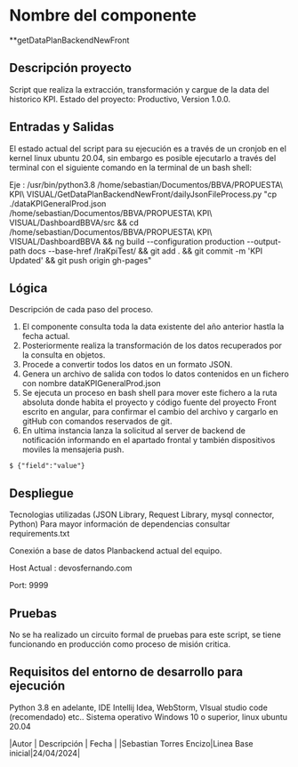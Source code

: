 # Nombre del componente
**getDataPlanBackendNewFront
## Descripción proyecto
Script que realiza la extracción, transformación y cargue de la data del historico KPI. 
Estado del proyecto: Productivo, Version 1.0.0.

## Entradas y Salidas
El estado actual del script para su ejecución es a través de un cronjob en el kernel linux ubuntu 20.04, sin embargo es posible ejecutarlo a través del terminal con el siguiente comando 
en la terminal de un bash shell:

Eje : /usr/bin/python3.8 /home/sebastian/Documentos/BBVA/PROPUESTA\ KPI\ VISUAL/GetDataPlanBackendNewFront/dailyJsonFileProcess.py 
"cp ./dataKPIGeneralProd.json /home/sebastian/Documentos/BBVA/PROPUESTA\ KPI\ VISUAL/DashboardBBVA/src && cd /home/sebastian/Documentos/BBVA/PROPUESTA\ KPI\ VISUAL/DashboardBBVA && ng build --configuration production --output-path docs --base-href /lraKpiTest/ && git add . && git commit -m 'KPI Updated' && git push origin gh-pages"

## Lógica
Descripción de cada paso del proceso.

 1. El componente consulta toda la data existente del año anterior hastla la fecha actual.
 2. Posteriormente realiza la transformación de los datos recuperados por la consulta en objetos.
 3. Procede a convertir todos los datos en un formato JSON.
 4. Genera un archivo de salida con todos lo datos contenidos en un fichero con nombre dataKPIGeneralProd.json
 5. Se ejecuta un proceso en bash shell para mover este fichero a la ruta absoluta donde habita el proyecto y código fuente del proyecto Front escrito en angular, para confirmar el cambio del archivo y cargarlo en gitHub con comandos reservados de git.
 6. En ultima instancia lanza la solicitud al server de backend de notificación informando en el apartado frontal y también dispositivos moviles la mensajeria push.

```
$ {"field":"value"}
```

## Despliegue

Tecnologias utilizadas (JSON Library, Request Library, mysql connector, Python) Para mayor información de dependencias consultar requirements.txt

Conexión a base de datos Planbackend actual del equipo.

Host Actual : devosfernando.com

Port: 9999

## Pruebas

No se ha realizado un circuito formal de pruebas para este script, se tiene funcionando en producción como proceso de misión critica.


## Requisitos del entorno de desarrollo para ejecución

Python 3.8 en adelante, IDE Intellij Idea, WebStorm, VIsual studio code (recomendado) etc..
Sistema operativo Windows 10 o superior, linux ubuntu 20.04

|Autor  | Descripción | Fecha |
|Sebastian Torres Encizo|Linea Base inicial|24/04/2024|


